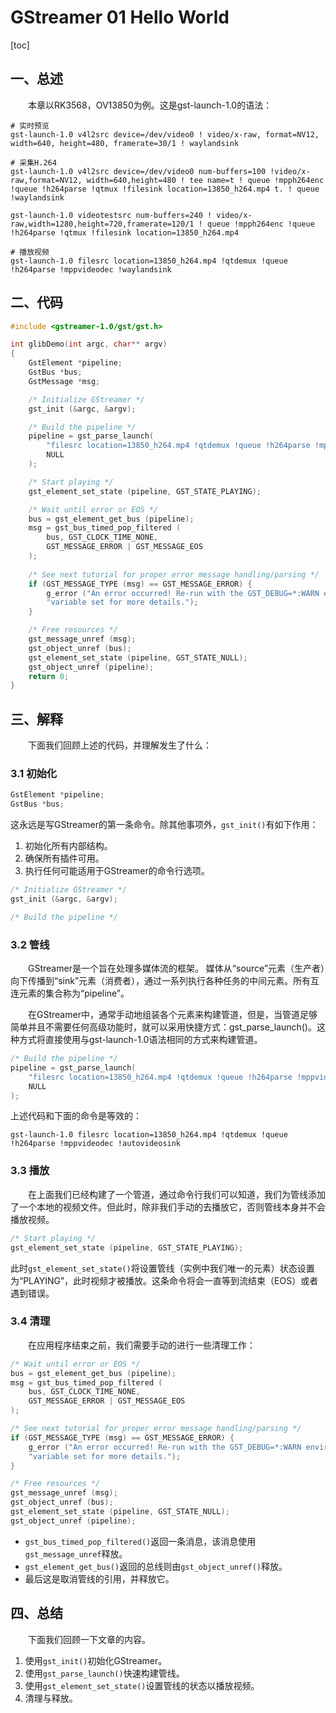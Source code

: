 # GStreamer 01 Hello World

[toc]

## 一、总述

&emsp;&emsp;本章以RK3568，OV13850为例。这是gst-launch-1.0的语法：

```shell
# 实时预览
gst-launch-1.0 v4l2src device=/dev/video0 ! video/x-raw, format=NV12, width=640, height=480, framerate=30/1 ! waylandsink

# 采集H.264
gst-launch-1.0 v4l2src device=/dev/video0 num-buffers=100 !video/x-raw,format=NV12, width=640,height=480 ! tee name=t ! queue !mpph264enc !queue !h264parse !qtmux !filesink location=13850_h264.mp4 t. ! queue !waylandsink

gst-launch-1.0 videotestsrc num-buffers=240 ! video/x-raw,width=1280,height=720,framerate=120/1 ! queue !mpph264enc !queue !h264parse !qtmux !filesink location=13850_h264.mp4

# 播放视频
gst-launch-1.0 filesrc location=13850_h264.mp4 !qtdemux !queue !h264parse !mppvideodec !waylandsink
```

## 二、代码

```c
#include <gstreamer-1.0/gst/gst.h>

int glibDemo(int argc, char** argv)
{
    GstElement *pipeline;
    GstBus *bus;
    GstMessage *msg;

    /* Initialize GStreamer */
    gst_init (&argc, &argv);

    /* Build the pipeline */
    pipeline = gst_parse_launch(
        "filesrc location=13850_h264.mp4 !qtdemux !queue !h264parse !mppvideodec !autovideosink",
        NULL
    );

    /* Start playing */
    gst_element_set_state (pipeline, GST_STATE_PLAYING);

    /* Wait until error or EOS */
    bus = gst_element_get_bus (pipeline);
    msg = gst_bus_timed_pop_filtered (
        bus, GST_CLOCK_TIME_NONE, 
        GST_MESSAGE_ERROR | GST_MESSAGE_EOS
    );
    
    /* See next tutorial for proper error message handling/parsing */
    if (GST_MESSAGE_TYPE (msg) == GST_MESSAGE_ERROR) {
        g_error ("An error occurred! Re-run with the GST_DEBUG=*:WARN environment "
        "variable set for more details.");
    }

    /* Free resources */
    gst_message_unref (msg);
    gst_object_unref (bus);
    gst_element_set_state (pipeline, GST_STATE_NULL);
    gst_object_unref (pipeline);
    return 0;
}
```

## 三、解释

&emsp;&emsp;下面我们回顾上述的代码，并理解发生了什么：

### 3.1 初始化

```c
GstElement *pipeline;
GstBus *bus;
```
这永远是写GStreamer的第一条命令。除其他事项外，`gst_init()`有如下作用：

1. 初始化所有内部结构。
2. 确保所有插件可用。
3. 执行任何可能适用于GStreamer的命令行选项。

```c
/* Initialize GStreamer */
gst_init (&argc, &argv);

/* Build the pipeline */
```

### 3.2 管线

&emsp;&emsp;GStreamer是一个旨在处理多媒体流的框架。 媒体从“source”元素（生产者）向下传播到“sink”元素（消费者），通过一系列执行各种任务的中间元素。所有互连元素的集合称为“pipeline”。

&emsp;&emsp;在GStreamer中，通常手动地组装各个元素来构建管道，但是，当管道足够简单并且不需要任何高级功能时，就可以采用快捷方式：gst_parse_launch()。这种方式将直接使用与gst-launch-1.0语法相同的方式来构建管道。

```c
/* Build the pipeline */
pipeline = gst_parse_launch(
    "filesrc location=13850_h264.mp4 !qtdemux !queue !h264parse !mppvideodec !autovideosink",
    NULL
);
```

上述代码和下面的命令是等效的：

```shell
gst-launch-1.0 filesrc location=13850_h264.mp4 !qtdemux !queue !h264parse !mppvideodec !autovideosink
```

### 3.3 播放

&emsp;&emsp;在上面我们已经构建了一个管道，通过命令行我们可以知道，我们为管线添加了一个本地的视频文件。但此时，除非我们手动的去播放它，否则管线本身并不会播放视频。

```c
/* Start playing */
gst_element_set_state (pipeline, GST_STATE_PLAYING);
```

此时`gst_element_set_state()`将设置管线（实例中我们唯一的元素）状态设置为“PLAYING”，此时视频才被播放。这条命令将会一直等到流结束（EOS）或者遇到错误。


### 3.4 清理

&emsp;&emsp;在应用程序结束之前，我们需要手动的进行一些清理工作：

```c
/* Wait until error or EOS */
bus = gst_element_get_bus (pipeline);
msg = gst_bus_timed_pop_filtered (
    bus, GST_CLOCK_TIME_NONE, 
    GST_MESSAGE_ERROR | GST_MESSAGE_EOS
);

/* See next tutorial for proper error message handling/parsing */
if (GST_MESSAGE_TYPE (msg) == GST_MESSAGE_ERROR) {
    g_error ("An error occurred! Re-run with the GST_DEBUG=*:WARN environment "
    "variable set for more details.");
}

/* Free resources */
gst_message_unref (msg);
gst_object_unref (bus);
gst_element_set_state (pipeline, GST_STATE_NULL);
gst_object_unref (pipeline);
```

- `gst_bus_timed_pop_filtered()`返回一条消息，该消息使用`gst_message_unref`释放。
- `gst_element_get_bus()`返回的总线则由`gst_object_unref()`释放。
- 最后这是取消管线的引用，并释放它。

## 四、总结

&emsp;&emsp;下面我们回顾一下文章的内容。

1. 使用`gst_init()`初始化GStreamer。
2. 使用`gst_parse_launch()`快速构建管线。
3. 使用`gst_element_set_state()`设置管线的状态以播放视频。
4. 清理与释放。